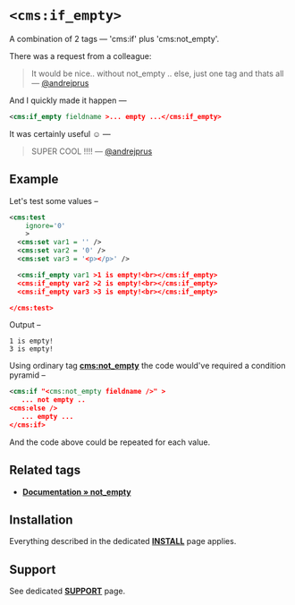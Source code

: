 # `<cms:if_empty>`

A combination of 2 tags &mdash; 'cms:if' plus 'cms:not_empty'.

There was a request from a colleague:

> It would be nice.. without not_empty .. else, just one tag and thats all &mdash; [@andrejprus](https://www.couchcms.com/forum/viewtopic.php?f=2&t=8773#p30507)

And I quickly made it happen &mdash;

```xml
<cms:if_empty fieldname >... empty ...</cms:if_empty>
```

It was certainly useful ☺ —

> SUPER COOL !!!!  &mdash; [@andrejprus](https://www.couchcms.com/forum/viewtopic.php?f=2&t=8773#p30502)

## Example

Let's test some values –

```xml
<cms:test
    ignore='0'
    >
  <cms:set var1 = '' />
  <cms:set var2 = '0' />
  <cms:set var3 = '<p></p>' />

  <cms:if_empty var1 >1 is empty!<br></cms:if_empty>
  <cms:if_empty var2 >2 is empty!<br></cms:if_empty>
  <cms:if_empty var3 >3 is empty!<br></cms:if_empty>

</cms:test>
```

Output –

```
1 is empty!
3 is empty!
```

Using ordinary tag [**cms:not_empty**](#related-tags) the code would've required a condition pyramid –

```xml
<cms:if "<cms:not_empty fieldname />" >
   ... not empty ..
<cms:else />
   ... empty ...
</cms:if>
```

And the code above could be repeated for each value.

## Related tags

* [**Documentation &raquo; not_empty**](https://docs.couchcms.com/tags-reference/not_empty.html)

## Installation

Everything described in the dedicated [**INSTALL**](/INSTALL.md) page applies.

## Support

See dedicated [**SUPPORT**](/SUPPORT.md) page.
